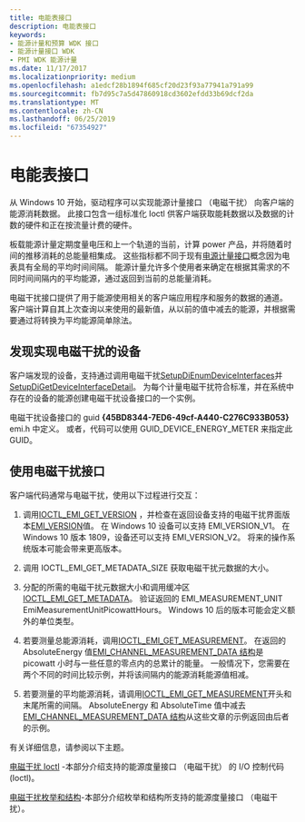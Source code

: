 ```yaml
---
title: 电能表接口
description: 电能表接口
keywords:
- 能源计量和预算 WDK 接口
- 能源计量接口 WDK
- PMI WDK 能源计量
ms.date: 11/17/2017
ms.localizationpriority: medium
ms.openlocfilehash: a1edcf28b1894f685cf20d23f93a77941a791a99
ms.sourcegitcommit: fb7d95c7a5d47860918cd3602efdd33b69dcf2da
ms.translationtype: MT
ms.contentlocale: zh-CN
ms.lasthandoff: 06/25/2019
ms.locfileid: "67354927"
---
```

# <a name="energy-meter-interface"></a>电能表接口

从 Windows 10 开始，驱动程序可以实现能源计量接口 （电磁干扰） 向客户端的能源消耗数据。 此接口包含一组标准化 Ioctl 供客户端获取能耗数据以及数据的计数的硬件和正在按流量计费的硬件。 

板载能源计量定期度量电压和上一个轨道的当前，计算 power 产品，并将随着时间的推移消耗的总能量相集成。 这些指标都不同于现有[电源计量接口](https://docs.microsoft.com/windows-hardware/drivers/powermeter/power-meter-interface)概念因为电表具有全局的平均时间间隔。 能源计量允许多个使用者来确定在根据其需求的不同时间间隔内的平均能源，通过返回到当前的总能量消耗。  

电磁干扰接口提供了用于能源使用相关的客户端应用程序和服务的数据的通道。  客户端计算自其上次查询以来使用的最新值，从以前的值中减去的能源，并根据需要通过将转换为平均能源简单除法。 

## <a name="discovering-devices-that-implement-emi"></a>发现实现电磁干扰的设备

客户端发现的设备，支持通过调用电磁干扰[SetupDiEnumDeviceInterfaces](https://docs.microsoft.com/windows/desktop/api/setupapi/nf-setupapi-setupdienumdeviceinterfaces)并[SetupDiGetDeviceInterfaceDetail](https://docs.microsoft.com/windows/desktop/api/setupapi/nf-setupapi-setupdigetdeviceinterfacedetaila)。 为每个计量电磁干扰符合标准，并在系统中存在的设备的能源创建电磁干扰设备接口的一个实例。 

电磁干扰设备接口的 guid **{45BD8344-7ED6-49cf-A440-C276C933B053}** emi.h 中定义。 或者，代码可以使用 GUID_DEVICE_ENERGY_METER 来指定此 GUID。 

## <a name="using-the-emi-interface"></a>使用电磁干扰接口

客户端代码通常与电磁干扰，使用以下过程进行交互：

1. 调用[IOCTL_EMI_GET_VERSION](https://docs.microsoft.com/windows/desktop/api/emi/ni-emi-ioctl_emi_get_version) ，并检查在返回设备支持的电磁干扰界面版本[EMI_VERSION](https://docs.microsoft.com/windows/desktop/api/emi/ns-emi-emi_version)值。 在 Windows 10 设备可以支持 EMI_VERSION_V1。 在 Windows 10 版本 1809，设备还可以支持 EMI_VERSION_V2。 将来的操作系统版本可能会带来更高版本。 

2. 调用 IOCTL_EMI_GET_METADATA_SIZE 获取电磁干扰元数据的大小。 

3. 分配的所需的电磁干扰元数据大小和调用缓冲区[IOCTL_EMI_GET_METADATA](https://docs.microsoft.com/windows/desktop/api/emi/ni-emi-ioctl_emi_get_metadata)。 验证返回的 EMI_MEASUREMENT_UNIT EmiMeasurementUnitPicowattHours。 Windows 10 后的版本可能会定义额外的单位类型。 

4. 若要测量总能源消耗，调用[IOCTL_EMI_GET_MEASUREMENT](https://docs.microsoft.com/windows/desktop/api/emi/ni-emi-ioctl_emi_get_measurement)。 在返回的 AbsoluteEnergy 值[EMI_CHANNEL_MEASUREMENT_DATA 结构](https://docs.microsoft.com/windows/desktop/api/emi/ns-emi-emi_channel_measurement_data)是 picowatt 小时与一些任意的零点内的总累计的能量。 一般情况下，您需要在两个不同的时间比较示例，并将该间隔内的能源消耗能源值相减。 

5. 若要测量的平均能源消耗，请调用[IOCTL_EMI_GET_MEASUREMENT](https://docs.microsoft.com/windows/desktop/api/emi/ni-emi-ioctl_emi_get_measurement)开头和末尾所需的间隔。 AbsoluteEnergy 和 AbsoluteTime 值中减去[EMI_CHANNEL_MEASUREMENT_DATA 结构](https://docs.microsoft.com/windows/desktop/api/emi/ns-emi-emi_channel_measurement_data)从这些文章的示例返回由后者的示例。

有关详细信息，请参阅以下主题。

[电磁干扰 Ioctl](https://docs.microsoft.com/previous-versions/windows/hardware/drivers/dn957425(v=vs.85)) -本部分介绍支持的能源度量接口 （电磁干扰） 的 I/O 控制代码 (Ioctl)。
 
[电磁干扰枚举和结构](https://docs.microsoft.com/previous-versions/windows/hardware/drivers/dn957424(v=vs.85))-本部分介绍枚举和结构所支持的能源度量接口 （电磁干扰）。
 


 




